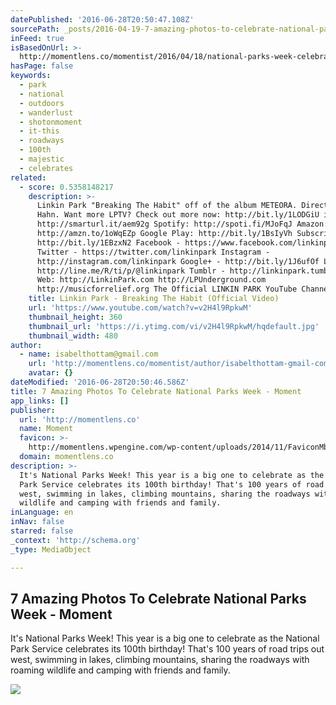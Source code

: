 ```yaml
---
datePublished: '2016-06-28T20:50:47.108Z'
sourcePath: _posts/2016-04-19-7-amazing-photos-to-celebrate-national-parks-week-moment.md
inFeed: true
isBasedOnUrl: >-
  http://momentlens.co/momentist/2016/04/18/national-parks-week-celebrate/?utm_campaign=The+Momentist+%2F%2F+7+Amazing+Photos+to+Celebrate+National+Parks+Week+%28nWimq8%29&utm_medium=email&_ke=amVmZkB0aGVncmlkLmlv&utm_source=Momentist+%2B+Customers+%28Full+Segment%29+-+Customers%2C+Not+Active&omhide=true
hasPage: false
keywords:
  - park
  - national
  - outdoors
  - wanderlust
  - shotonmoment
  - it-this
  - roadways
  - 100th
  - majestic
  - celebrates
related:
  - score: 0.5358148217
    description: >-
      Linkin Park "Breaking The Habit" off of the album METEORA. Directed by Joe
      Hahn. Want more LPTV? Check out more now: http://bit.ly/1LODGiU iTunes:
      http://smarturl.it/aem92g Spotify: http://spoti.fi/MJoFqJ Amazon:
      http://amzn.to/1oWqEZp Google Play: http://bit.ly/1BsIyVh Subscribe:
      http://bit.ly/1EBzxN2 Facebook - https://www.facebook.com/linkinpark
      Twitter - https://twitter.com/linkinpark Instagram -
      http://instagram.com/linkinpark Google+ - http://bit.ly/1J6ufOf LINE -
      http://line.me/R/ti/p/@linkinpark Tumblr - http://linkinpark.tumblr.com/
      Web: http://LinkinPark.com http://LPUnderground.com
      http://musicforrelief.org The Official LINKIN PARK YouTube Channel.
    title: Linkin Park - Breaking The Habit (Official Video)
    url: 'https://www.youtube.com/watch?v=v2H4l9RpkwM'
    thumbnail_height: 360
    thumbnail_url: 'https://i.ytimg.com/vi/v2H4l9RpkwM/hqdefault.jpg'
    thumbnail_width: 480
author:
  - name: isabelthottam@gmail.com
    url: 'http://momentlens.co/momentist/author/isabelthottam-gmail-com/'
    avatar: {}
dateModified: '2016-06-28T20:50:46.586Z'
title: 7 Amazing Photos To Celebrate National Parks Week - Moment
app_links: []
publisher:
  url: 'http://momentlens.co'
  name: Moment
  favicon: >-
    http://momentlens.wpengine.com/wp-content/uploads/2014/11/FaviconMblack-01.png
  domain: momentlens.co
description: >-
  It's National Parks Week! This year is a big one to celebrate as the National
  Park Service celebrates its 100th birthday! That's 100 years of road trips out
  west, swimming in lakes, climbing mountains, sharing the roadways with roaming
  wildlife and camping with friends and family.
inLanguage: en
inNav: false
starred: false
_context: 'http://schema.org'
_type: MediaObject

---
```

<article style=""><h1>7 Amazing Photos To Celebrate National Parks Week - Moment</h1><p>It's National Parks Week! This year is a big one to celebrate as the National Park Service celebrates its 100th birthday! That's 100 years of road trips out west, swimming in lakes, climbing mountains, sharing the roadways with roaming wildlife and camping with friends and family.</p><img src="https://momentlens.co/wp-content/uploads/2016/04/Glacier-Road_Yosemite_opt.jpg" /></article>